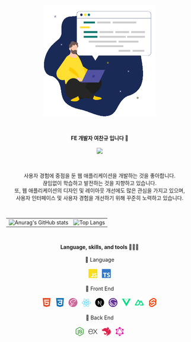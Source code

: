<p align="center">
  <img src="https://raw.githubusercontent.com/chan9yu/chan9yu/master/images/dev.gif" width="300" height="300" />
</p>

<br />

<p align="center">
  <Strong>FE 개발자 여찬규 입니다 👐</Strong>
  <br />
  <br />
  <a href="https://hits.seeyoufarm.com">
    <img src="https://hits.seeyoufarm.com/api/count/incr/badge.svg?url=https%3A%2F%2Fgithub.com%2Fchan9yu%2Fhit-counter"/>
  </a>
</p>

<br />

<p align="center">
  사용자 경험에 중점을 둔 웹 애플리케이션을 개발하는 것을 좋아합니다. 
  <br />
  끊임없이 학습하고 발전하는 것을 지향하고 있습니다.
  <br />
  또, 웹 애플리케이션의 디자인 및 레이아웃 개선에도 많은 관심을 가지고 있으며,
  <br />
  사용자 인터페이스 및 사용자 경험을 개선하기 위해 꾸준히 노력하고 있습니다.
</p>

<br />

<div align="center">
  <table>
    <tr>
      <td>
        <img 
          src="https://github-readme-stats.vercel.app/api?username=chan9yu&title_color=6C5CE7&text_color=515668&icon_color=6C5CE7&bg_color=ffffff00&hide_border=true&show_icons=true&border_radius=0&hide_title=true" alt="Anurag's GitHub stats"
          width="100%"
          height="160"
        />
      </td>
      <td>
        <img src="https://github-readme-stats.vercel.app/api/top-langs/?username=chan9yu&title_color=6C5CE7&text_color=515668&icon_color=6C5CE7&bg_color=ffffff00&hide_border=true&show_icons=true&border_radius=0&layout=compact&langs_count=8&hide_title=true" alt="Top Langs" />
      </td>
    </tr>
  </table>
</div>

<br />

<p align="center">
  <Strong>Language, skills, and tools 🧑🏻‍💻</Strong>
  <br />
  <br />
  📍 Language
  <br />
  <br />
  <img src="https://raw.githubusercontent.com/chan9yu/chan9yu/master/images/topics/javascript.png">
  &nbsp;
  <img src="https://raw.githubusercontent.com/chan9yu/chan9yu/master/images/topics/typescript.png">
  <br />
  <br />
  📍 Front End
  <br />
  <br />
  <img src="https://raw.githubusercontent.com/chan9yu/chan9yu/master/images/topics/html.png">
  &nbsp;
  <img src="https://raw.githubusercontent.com/chan9yu/chan9yu/master/images/topics/css.png">
  &nbsp;
  <img src="https://raw.githubusercontent.com/chan9yu/chan9yu/master/images/topics/sass.png">
  &nbsp;
  <img src="https://raw.githubusercontent.com/chan9yu/chan9yu/master/images/topics/react.png">
  &nbsp;
  <img src="https://raw.githubusercontent.com/chan9yu/chan9yu/master/images/topics/nextjs.png">
  &nbsp;
  <img src="https://raw.githubusercontent.com/chan9yu/chan9yu/master/images/topics/gatsby.png">
  &nbsp;
  <img src="https://raw.githubusercontent.com/chan9yu/chan9yu/master/images/topics/vue.png">
  &nbsp;
  <img src="https://raw.githubusercontent.com/chan9yu/chan9yu/master/images/topics/nuxtjs.png">
  &nbsp;
  <img src="https://raw.githubusercontent.com/chan9yu/chan9yu/master/images/topics/svelte.png">
  <br />
  <br />
  📍 Back End
  <br />
  <br />
  <img src="https://raw.githubusercontent.com/chan9yu/chan9yu/master/images/topics/nodejs.png">
  &nbsp;
  <img src="https://raw.githubusercontent.com/chan9yu/chan9yu/master/images/topics/express.png">
  &nbsp;
  <img src="https://raw.githubusercontent.com/chan9yu/chan9yu/master/images/topics/nestjs.png">
  &nbsp;
  <img src="https://raw.githubusercontent.com/chan9yu/chan9yu/master/images/topics/graphql.png">
</p>
